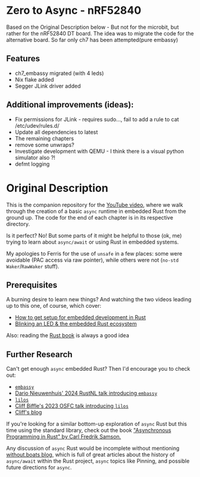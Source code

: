 # Zero to Async - nRF52840

Based on the Original Description below - But not for the microbit, but rather for the nRF52840 DT board.
The idea was to migrate the code for the alternative board.
So far only ch7 has been attempted(pure embassy)

## Features
* ch7_embassy migrated (with 4 leds)
* Nix flake added
* Segger JLink driver added


## Additional improvements (ideas):
* Fix permissions for JLink - requires sudo..., fail to add a rule to cat /etc/udev/rules.d/
* Update all dependencies to latest
* The remaining chapters
* remove some unwraps?
* Investigate development with QEMU - I think there is a visual python simulator also ?!
* defmt logging


# Original Description

This is the companion repository for the [YouTube video](https://youtu.be/wni5h5vIPhU), where we walk through
the creation of a basic `async` runtime in embedded Rust from the ground up.
The code for the end of each chapter is in its respective directory.

Is it perfect? No! But some parts of it might be helpful to those (ok, me)
trying to learn about `async/await` or using Rust in embedded systems.

My apologies to Ferris for the use of `unsafe` in a few places: some were
avoidable (PAC access via raw pointer), while others were not (`no-std`
`Waker`/`RawWaker` stuff).

## Prerequisites

A burning desire to learn new things? And watching the two videos leading up to
this one, of course, which cover:
- [How to get setup for embedded development in Rust](https://youtu.be/TOAynddiu5M)
- [Blinking an LED & the embedded Rust ecosystem](https://youtu.be/A9wvA_S6m7Y)

Also: reading the [Rust book](https://doc.rust-lang.org/book/) is always a good idea

## Further Research

Can't get enough `async` embedded Rust? Then I'd encourage you to check out:
- [`embassy`](https://embassy.dev/)
- [Dario Nieuwenhuis' 2024 RustNL talk introducing `embassy`](https://youtu.be/H7NtzyP9q8E)
- [`lilos`](https://github.com/cbiffle/lilos/)
- [Cliff Biffle's 2023 OSFC talk introducing `lilos`](https://www.osfc.io/2023/talks/turn-your-code-inside-out-programming-and-debugging-bare-metal-with-async-rust/)
- [Cliff's blog](https://cliffle.com/blog)

If you're looking for a similar bottom-up exploration of `async` Rust but this
time using the standard library, check out the book ["Asynchronous Programming
in Rust" by Carl Fredrik Samson.](https://www.packtpub.com/en-us/product/asynchronous-programming-in-rust-9781805128137)

Any discussion of `async` Rust would be incomplete without mentioning 
[without.boats blog](https://without.boats/blog/), which is full of great
articles about the history of `async/await` within the Rust project, `async`
topics like Pinning, and possible future directions for `async`.
